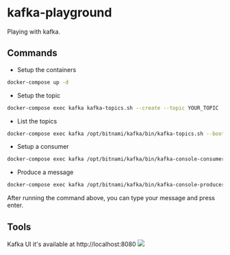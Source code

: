 # kafka-playground
Playing with kafka.



## Commands
- Setup the containers
```bash
docker-compose up -d
```

- Setup the topic
```bash
docker-compose exec kafka kafka-topics.sh --create --topic YOUR_TOPIC  --partitions 1 --replication-factor 1 --bootstrap-server kafka:9092
```

- List the topics
```bash
docker-compose exec kafka /opt/bitnami/kafka/bin/kafka-topics.sh --bootstrap-server kafka:9092 --list
```

- Setup a consumer
```bash
docker-compose exec kafka /opt/bitnami/kafka/bin/kafka-console-consumer.sh --topic YOUR_TOPIC --from-beginning --bootstrap-server kafka:9092
```

- Produce a message
```bash
docker-compose exec kafka /opt/bitnami/kafka/bin/kafka-console-producer.sh --topic YOUR_TOPIC --broker-list localhost:9092
```
After running the command above, you can type your message and press enter.


## Tools
Kafka UI it's available at http://localhost:8080
![](https://ibb.co/VxT1cX7)

